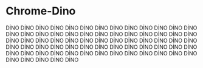 # Chrome-Dino
DİNO DİNO DİNO DİNO DİNO DİNO DİNO DİNO DİNO DİNO DİNO DİNO DİNO DİNO DİNO DİNO DİNO DİNO DİNO DİNO DİNO DİNO DİNO DİNO DİNO DİNO DİNO DİNO DİNO DİNO DİNO DİNO DİNO DİNO DİNO DİNO DİNO DİNO DİNO DİNO DİNO DİNO DİNO DİNO DİNO DİNO DİNO DİNO DİNO DİNO DİNO DİNO DİNO DİNO DİNO DİNO DİNO DİNO DİNO DİNO DİNO DİNO DİNO DİNO DİNO DİNO DİNO DİNO DİNO DİNO 
